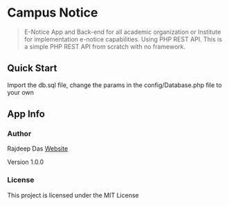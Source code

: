 # Campus Notice

> E-Notice  App and Back-end for all  academic organization or Institute for implementation e-notice capabilities.
> Using PHP REST API.
> This is a simple PHP REST API from scratch with no framework.

## Quick Start

Import the db.sql file, change the params in the config/Database.php file to your own

## App Info

### Author
Rajdeep Das [Website](https://rajdeep-das.github.io)

Version
1.0.0

### License
This project is licensed under the MIT License